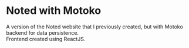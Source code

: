 # Noted with Motoko
A version of the Noted website that I previously created, but with Motoko backend for data persistence.<br>
Frontend created using ReactJS.
